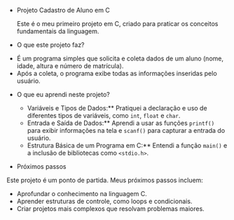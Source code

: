 + Projeto Cadastro de Aluno em C

  Este é o meu primeiro projeto em C, criado para praticar os conceitos fundamentais da linguagem.

+ O que este projeto faz?

-   É um programa simples que solicita e coleta dados de um aluno (nome, idade, altura e número de matrícula).
-   Após a coleta, o programa exibe todas as informações inseridas pelo usuário.

+ O que eu aprendi neste projeto?

  - Variáveis e Tipos de Dados:** Pratiquei a declaração e uso de diferentes tipos de variáveis, como `int`, `float` e `char`.
  - Entrada e Saída de Dados:** Aprendi a usar as funções `printf()` para exibir informações na tela e `scanf()` para capturar a entrada do usuário.
  - Estrutura Básica de um Programa em C:** Entendi a função `main()` e a inclusão de bibliotecas como `<stdio.h>`.

+ Próximos passos

Este projeto é um ponto de partida. Meus próximos passos incluem:

  - Aprofundar o conhecimento na linguagem C.
  - Aprender estruturas de controle, como loops e condicionais.
  - Criar projetos mais complexos que resolvam problemas maiores.
